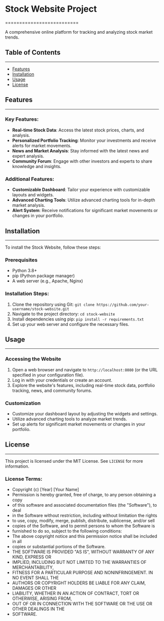 # Stock Website Project
==========================

A comprehensive online platform for tracking and analyzing stock market trends.

## Table of Contents
-----------------

* [Features](#features)
* [Installation](#installation)
* [Usage](#usage)
* [License](#license)

## Features
------------

### Key Features:

*   **Real-time Stock Data**: Access the latest stock prices, charts, and analysis.
*   **Personalized Portfolio Tracking**: Monitor your investments and receive alerts for market movements.
*   **News and Market Analysis**: Stay informed with the latest news and expert analysis.
*   **Community Forum**: Engage with other investors and experts to share knowledge and insights.

### Additional Features:

*   **Customizable Dashboard**: Tailor your experience with customizable layouts and widgets.
*   **Advanced Charting Tools**: Utilize advanced charting tools for in-depth market analysis.
*   **Alert System**: Receive notifications for significant market movements or changes in your portfolio.

## Installation
--------------

To install the Stock Website, follow these steps:

### Prerequisites

*   Python 3.8+
*   pip (Python package manager)
*   A web server (e.g., Apache, Nginx)

### Installation Steps:

1.  Clone the repository using Git: `git clone https://github.com/your-username/stock-website.git`
2.  Navigate to the project directory: `cd stock-website`
3.  Install dependencies using pip: `pip install -r requirements.txt`
4.  Set up your web server and configure the necessary files.

## Usage
---------

### Accessing the Website

1.  Open a web browser and navigate to `http://localhost:8080` (or the URL specified in your configuration file).
2.  Log in with your credentials or create an account.
3.  Explore the website's features, including real-time stock data, portfolio tracking, news, and community forums.

### Customization

*   Customize your dashboard layout by adjusting the widgets and settings.
*   Utilize advanced charting tools to analyze market trends.
*   Set up alerts for significant market movements or changes in your portfolio.

## License
---------

This project is licensed under the MIT License. See `LICENSE` for more information.

### License Terms:

*   Copyright (c) [Year] [Your Name]
*   Permission is hereby granted, free of charge, to any person obtaining a copy
*   of this software and associated documentation files (the "Software"), to deal
*   in the Software without restriction, including without limitation the rights
*   to use, copy, modify, merge, publish, distribute, sublicense, and/or sell
*   copies of the Software, and to permit persons to whom the Software is
*   furnished to do so, subject to the following conditions:
*   The above copyright notice and this permission notice shall be included in all
*   copies or substantial portions of the Software.
*   THE SOFTWARE IS PROVIDED "AS IS", WITHOUT WARRANTY OF ANY KIND, EXPRESS OR
*   IMPLIED, INCLUDING BUT NOT LIMITED TO THE WARRANTIES OF MERCHANTABILITY,
*   FITNESS FOR A PARTICULAR PURPOSE AND NONINFRINGEMENT. IN NO EVENT SHALL THE
*   AUTHORS OR COPYRIGHT HOLDERS BE LIABLE FOR ANY CLAIM, DAMAGES OR OTHER
*   LIABILITY, WHETHER IN AN ACTION OF CONTRACT, TORT OR OTHERWISE, ARISING FROM,
*   OUT OF OR IN CONNECTION WITH THE SOFTWARE OR THE USE OR OTHER DEALINGS IN THE
*   SOFTWARE.